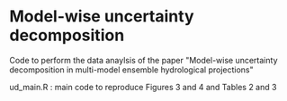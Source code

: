 # Model-wise uncertainty decomposition

Code to perform the data anaylsis of the paper "Model-wise uncertainty decomposition in multi-model ensemble hydrological projections"


ud_main.R : main code to reproduce Figures 3 and 4 and Tables 2 and 3
